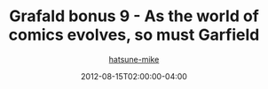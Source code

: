 ---
title: "Grafald bonus 9 - As the world of comics evolves, so must Garfield"
type: "image"
date: 2012-08-15T02:00:00-04:00
draft: false
categories: ["Grafald"]
image_path: "../img/2012/bonus_9.png"
alt_text: ""
author: "[hatsune-mike](https://cohost.org/hatsune-mike)"
---